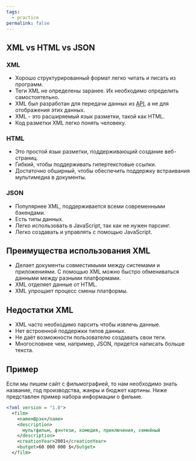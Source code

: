 ```yaml
---
tags:
  - practice
permalink: false
---
```


## XML vs HTML vs JSON

### XML

- Хорошо структурированный формат легко читать и писать из программ.
- Теги XML не определены заранее. Их необходимо определить самостоятельно.
- XML был разработан для передачи данных из [API](/js/api/), а не для отображения этих данных.
- XML - это расширяемый язык разметки, такой как HTML.
- Код разметки XML легко понять человеку.

### HTML

- Это простой язык разметки, поддерживающий создание веб-страниц.
- Гибкий, чтобы поддерживать гипертекстовые ссылки.
- Достаточно обширный, чтобы обеспечить поддержку встраивания мультимедиа в документы.

### JSON

- Популярнее XML, поддерживается всеми современными бэкендами.
- Есть типы данных.
- Легко использовать в JavaScript, так как не нужен парсинг.
- Легко создавать и управлять с помощью JavaScript.

## Преимущества использования XML

- Делает документы совместимыми между системами и приложениями. С помощью XML можно быстро обмениваться данными между разными платформами.
- XML отделяет данные от HTML.
- XML упрощает процесс смены платформы.

## Недостатки XML

- XML часто необходимо парсить чтобы извлечь данные.
- Нет встроенной поддержки типов данных.
- Не даёт возможности пользователю создавать свои теги.
- Многословнее чем, например, JSON, придется написать больше текста.

## Пример

Если мы пишем сайт с фильмографией, то нам необходимо знать название, год производства, жанры и бюджет картины. Ниже представлен пример набора информации о фильме.

```xml
<?xml version = "1.0">
  <film>
    <name>Шрэк</name>
    <description>
      мультфильм, фэнтези, комедия, приключения, семейный
    </description>
    <creationYear>2001</creationYear>
    <butget>60 000 000 $</butget>
  </film>
```
